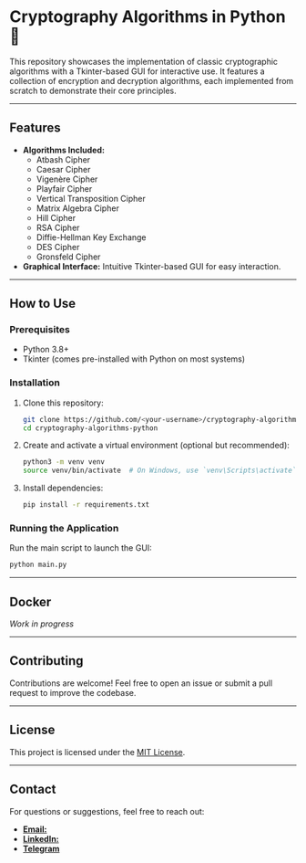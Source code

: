 # Cryptography Algorithms in Python 🔐

This repository showcases the implementation of classic cryptographic algorithms with a Tkinter-based GUI for interactive use. It features a collection of encryption and decryption algorithms, each implemented from scratch to demonstrate their core principles.

---

## Features

- **Algorithms Included:**
  - Atbash Cipher
  - Caesar Cipher
  - Vigenère Cipher
  - Playfair Cipher
  - Vertical Transposition Cipher
  - Matrix Algebra Cipher
  - Hill Cipher
  - RSA Cipher
  - Diffie-Hellman Key Exchange
  - DES Cipher
  - Gronsfeld Cipher
- **Graphical Interface:** Intuitive Tkinter-based GUI for easy interaction.

---

## How to Use

### Prerequisites
- Python 3.8+
- Tkinter (comes pre-installed with Python on most systems)

### Installation
1. Clone this repository:
   ```bash
   git clone https://github.com/<your-username>/cryptography-algorithms-python.git
   cd cryptography-algorithms-python
   ```
2. Create and activate a virtual environment (optional but recommended):
   ```bash
   python3 -m venv venv
   source venv/bin/activate  # On Windows, use `venv\Scripts\activate`
   ```
3. Install dependencies:
   ```bash
   pip install -r requirements.txt
   ```

### Running the Application
Run the main script to launch the GUI:
```bash
python main.py
```

---

## Docker

_Work in progress_

---

## Contributing
Contributions are welcome! Feel free to open an issue or submit a pull request to improve the codebase.

---

## License
This project is licensed under the [MIT License](LICENSE).

---

## Contact
For questions or suggestions, feel free to reach out:
- [**Email:**](siyovushchik14@gmail.com)
- [**LinkedIn:**](https://www.linkedin.com/in/siyovush-hamidov-460b39263/)
- [**Telegram**](https://t.me/siyovush_hamidov)
